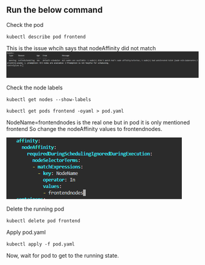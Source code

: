 ## Run the below command

Check the pod
```
kubectl describe pod frontend

```
This is the issue whcih says that nodeAffinity did not match
![alt text](image.png)

Check the node labels
```
kubectl get nodes --show-labels

```

```
kubectl get pods frontend -oyaml > pod.yaml
```

NodeName=frontendnodes is the real one but in pod it is only mentioned frontend
So change the nodeAffinity values to frontendnodes.

![alt text](image-1.png)

Delete the running pod
```
kubectl delete pod frontend

```

Apply pod.yaml
```
kubectl apply -f pod.yaml

```

Now, wait for pod to get to the running state.

